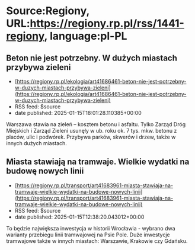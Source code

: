 # Source:Regiony, URL:https://regiony.rp.pl/rss/1441-regiony, language:pl-PL

## Beton nie jest potrzebny. W dużych miastach przybywa zieleni
 - [https://regiony.rp.pl/ekologia/art41686461-beton-nie-jest-potrzebny-w-duzych-miastach-przybywa-zieleni](https://regiony.rp.pl/ekologia/art41686461-beton-nie-jest-potrzebny-w-duzych-miastach-przybywa-zieleni)
 - RSS feed: $source
 - date published: 2025-01-15T18:01:28.110385+00:00

Warszawa stawia na zieleń – kosztem betonu i asfaltu. Tylko Zarząd Dróg Miejskich i Zarząd Zieleni usunęły w ub. roku ok. 7 tys. mkw. betonu z placów, ulic i podwórek. Przybywa parków, skwerów i drzew, także w innych dużych miastach.

## Miasta stawiają na tramwaje. Wielkie wydatki na budowę nowych linii
 - [https://regiony.rp.pl/transport/art41683961-miasta-stawiaja-na-tramwaje-wielkie-wydatki-na-budowe-nowych-linii](https://regiony.rp.pl/transport/art41683961-miasta-stawiaja-na-tramwaje-wielkie-wydatki-na-budowe-nowych-linii)
 - RSS feed: $source
 - date published: 2025-01-15T12:38:20.043012+00:00

To będzie największa inwestycja w historii Wrocławia - wybrano dwa warianty przebiegu linii tramwajowej na Psie Pole. Duże inwestycje tramwajowe także w innych miastach: Warszawie, Krakowie czy Gdańsku.

